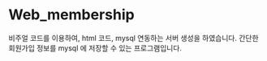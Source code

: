 # Web_membership
비주얼 코드를 이용하여, html  코드, mysql 연동하는 서버 생성을 하였습니다. 간단한 회원가입 정보를 mysql 에 저장할 수 있는 프로그램입니다.
